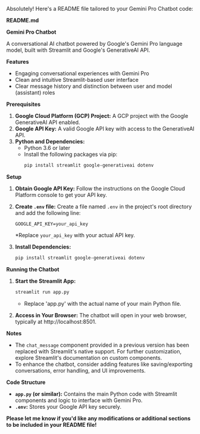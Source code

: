 Absolutely! Here's a README file tailored to your Gemini Pro Chatbot code:

**README.md**

**Gemini Pro Chatbot**

A conversational AI chatbot powered by Google's Gemini Pro language model, built with Streamlit and Google's GenerativeAI API.

**Features**

* Engaging conversational experiences with Gemini Pro
* Clean and intuitive Streamlit-based user interface
* Clear message history and distinction between user and model (assistant) roles

**Prerequisites**

1. **Google Cloud Platform (GCP) Project:** A GCP project with the Google GenerativeAI API enabled.
2. **Google API Key:** A valid Google API key with access to the GenerativeAI API.
3. **Python and Dependencies:** 
    * Python 3.6 or later
    * Install the following packages via pip:
        ```bash
        pip install streamlit google-generativeai dotenv
        ```

**Setup**

1. **Obtain Google API Key:** Follow the instructions on the Google Cloud Platform console to get your API key.

2. **Create `.env` file:** Create a file named `.env` in the project's root directory and add the following line:
   ```
   GOOGLE_API_KEY=your_api_key 
   ```
   *Replace `your_api_key` with your actual API key.

3. **Install Dependencies:** 
   ```bash
   pip install streamlit google-generativeai dotenv
   ```

**Running the Chatbot**

1. **Start the Streamlit App:**
   ```bash
   streamlit run app.py 
   ```
   * Replace 'app.py' with the actual name of your main Python file.

2. **Access in Your Browser:** The chatbot will open in your web browser, typically at http://localhost:8501.

**Notes**

* The `chat_message` component provided in a previous version has been replaced with Streamlit's native support. For further customization, explore Streamlit's documentation on custom components.
* To enhance the chatbot, consider adding features like saving/exporting conversations, error handling, and UI improvements.

**Code Structure**

* **`app.py` (or similar):** Contains the main Python code with Streamlit components and logic to interface with Gemini Pro.
* **`.env`:** Stores your Google API key securely.

**Please let me know if you'd like any modifications or additional sections to be included in your README file!** 

